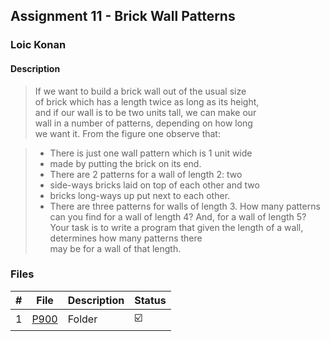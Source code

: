 ## Assignment 11 - Brick Wall Patterns

### Loic Konan

#### Description

> If we want to build a brick wall out of the usual size<br>
> of brick which has a length twice as long as its height,<br>
> and if our wall is to be two units tall, we can make our<br>
> wall in a number of patterns, depending on how long<br>
> we want it. From the figure one observe that:<br>

> - There is just one wall pattern which is 1 unit wide
> - made by putting the brick on its end.
> - There are 2 patterns for a wall of length 2: two
> - side-ways bricks laid on top of each other and two
> - bricks long-ways up put next to each other.
> - There are three patterns for walls of length 3.
> How many patterns can you find for a wall of length 4? And, for a wall of length 5?<br>
> Your task is to write a program that given the length of a wall, determines how many patterns there<br>
> may be for a wall of that length.

### Files

|   #   | File        | Description | Status                  |
| :---: | ----------- | ----------- | ----------------------- |
|   1   | [P900](./P900) | Folder      | :ballot_box_with_check: |
